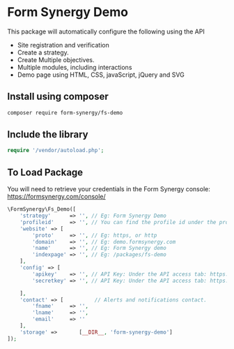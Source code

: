 # Form Synergy Demo

This package will automatically configure the following using the API

* Site registration and verification
* Create a strategy.
* Create Multiple objectives.
* Multiple modules, including interactions
* Demo page using HTML, CSS, javaScript, jQuery and SVG

## Install using composer
``` bash
composer require form-synergy/fs-demo
```

## Include the library
``` php
require '/vendor/autoload.php';
```

## To Load Package
You will need to retrieve your credentials in the Form Synergy console: https://formsynergy.com/console/
``` PHP
\FormSynergy\Fs_Demo([
    'strategy'      => '', // Eg: Form Synergy Demo
    'profileid'     => '', // You can find the profile id under the profile tab: https://formsynergy.com/console/
    'website' => [
        'proto'     => '', // Eg: https, or http
        'domain'    => '', // Eg: demo.formsynergy.com
        'name'      => '', // Eg: Form Synergy demo
        'indexpage' => '', // Eg: /packages/fs-demo
    ],
    'config' => [
        'apikey'    => '', // API Key: Under the API access tab: https://formsynergy.com/console/
        'secretkey' => '', // API Key: Under the API access tab: https://formsynergy.com/console/

    ],
    'contact' => [          // Alerts and notifications contact.
        'fname'     => '', 
        'lname'     => '',
        'email'     => ''
    ],
    'storage' =>       [__DIR__, 'form-synergy-demo'] 
]);
```
